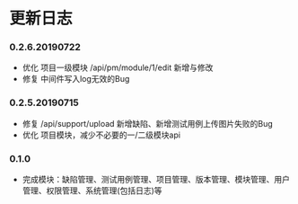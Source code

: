 # 更新日志

### 0.2.6.20190722
* 优化 项目一级模块 /api/pm/module/1/edit 新增与修改
* 修复 中间件写入log无效的Bug

### 0.2.5.20190715
* 修复 /api/support/upload 新增缺陷、新增测试用例上传图片失败的Bug
* 优化 项目模块，减少不必要的一/二级模块api

### 0.1.0
* 完成模块：缺陷管理、测试用例管理、项目管理、版本管理、模块管理、用户管理、权限管理、系统管理(包括日志)等

